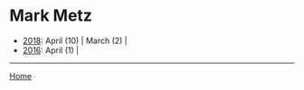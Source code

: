 # Mark Metz

  * [2018](./mark-metz-2018.md): 
      April (10) | 
      March (2) | 
  * [2016](./mark-metz-2016.md): 
      April (1) | 

----

[Home](../)
